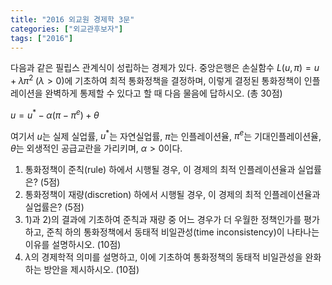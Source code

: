 ```yaml
---
title: "2016 외교원 경제학 3문"
categories: ["외교관후보자"]
tags: ["2016"]
---
```


다음과 같은 필립스 관계식이 성립하는 경제가 있다. 중앙은행은 손실함수 $L(u,\pi)=u+\lambda\pi^2\;(\lambda>0)$에 기초하여 최적 통화정책을 결정하며, 이렇게 결정된 통화정책이 인플레이션을 완벽하게 통제할 수 있다고 할 때 다음 물음에 답하시오. (총 30점)

$u = u^* - \alpha(\pi - \pi^e) + \theta$

여기서 $u$는 실제 실업률, $u^*$는 자연실업률, $\pi$는 인플레이션율, $\pi^e$는 기대인플레이션율, $\theta$는 외생적인 공급교란을 가리키며, $\alpha>0$이다.

1) 통화정책이 준칙(rule) 하에서 시행될 경우, 이 경제의 최적 인플레이션율과 실업률은? (5점)  
2) 통화정책이 재량(discretion) 하에서 시행될 경우, 이 경제의 최적 인플레이션율과 실업률은? (5점)  
3) 1)과 2)의 결과에 기초하여 준칙과 재량 중 어느 경우가 더 우월한 정책인가를 평가하고, 준칙 하의 통화정책에서 동태적 비일관성(time inconsistency)이 나타나는 이유를 설명하시오. (10점)  
4) $\lambda$의 경제학적 의미를 설명하고, 이에 기초하여 통화정책의 동태적 비일관성을 완화하는 방안을 제시하시오. (10점)  
